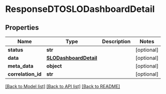 # ResponseDTOSLODashboardDetail

## Properties
Name | Type | Description | Notes
------------ | ------------- | ------------- | -------------
**status** | **str** |  | [optional] 
**data** | [**SLODashboardDetail**](SLODashboardDetail.md) |  | [optional] 
**meta_data** | **object** |  | [optional] 
**correlation_id** | **str** |  | [optional] 

[[Back to Model list]](../README.md#documentation-for-models) [[Back to API list]](../README.md#documentation-for-api-endpoints) [[Back to README]](../README.md)

